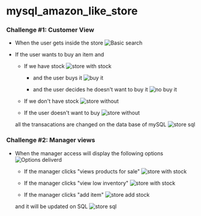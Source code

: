 # mysql_amazon_like_store

### Challenge #1: Customer View 


*  When the user gets inside the store
![Basic search](images/start.png)


* If the user wants to buy an item and

    * If we have stock
    ![store with stock](images/stock.png)

        * and the user buys it
        ![buy it](images/yeaspay.png)

        * and the user decides he doesn't want to buy it
        ![no buy it](images/noPay.png)


    * If we don't have stock
    ![store without](images/nostock.png)

    * If the user doesn't want to buy
    ![store without](images/nobuy.png)

    all the transacations are changed on the data base of mySQL
    ![store sql](images/sql.png)

### Challenge #2: Manager views

*  When the manager access will display the following options
![Options deliverd](images/manager.png)

    * If the manager clicks "views products for sale"
    ![store with stock](images/forsale.png)

    * If the manager clicks "view low inventory"
    ![store with stock](images/lowinventory.png)

    * If the manager clicks "add item"
    ![store add stock](images/additem.png)

    and it will be updated on SQL
    ![store sql](images/sqlupdated.png)
